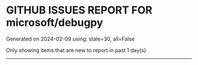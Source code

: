 
# GITHUB ISSUES REPORT FOR microsoft/debugpy


Generated on 2024-02-09 using: stale=30, all=False


Only showing items that are new to report in past 1 day(s)


---
